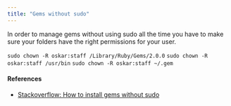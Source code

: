```yaml
---
title: "Gems without sudo"
---
```


In order to manage gems without using sudo all the time you have to make sure your folders have the right permissions for your user.

`sudo chown -R oskar:staff /Library/Ruby/Gems/2.0.0`
`sudo chown -R oskar:staff /usr/bin`
`sudo chown -R oskar:staff ~/.gem`

#### References

- [Stackoverflow: How to install gems without sudo](http://stackoverflow.com/questions/11643629/how-to-install-gems-without-sudo)
